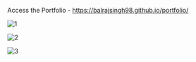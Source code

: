 Access the Portfolio - https://balrajsingh98.github.io/portfolio/

![1](https://github.com/user-attachments/assets/5801f501-3e10-461f-aec1-bd30c101b484)

![2](https://github.com/user-attachments/assets/10944dcd-0e66-478d-b5c2-f7bc1a28611a)

![3](https://github.com/user-attachments/assets/2d24484c-6be3-4fbe-998f-b94ea3ffedc8)

